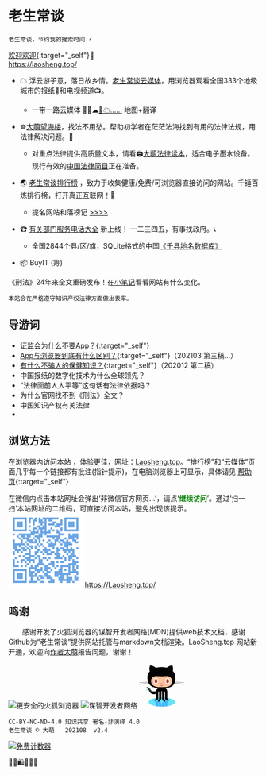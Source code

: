 老生常谈
========

	老生常谈，节约我的搜索时间 ⚡

[欢迎欢迎](author/speech.txt "初心与历程"){:target="_self"}🙂  
https://laosheng.top/	
<base target="_blank">

+ ☁ 浮云游子意，落日故乡情。[老生常谈云媒体](fly "权威资讯，正在汇集")，用浏览器观看全国333个地级城市的报纸📰和电视频道📺。  
  + 一带一路云媒体 🚅🚃☁[🚃☁……](fly/yidaiyilu.html) 地图+翻译

+ ☸️[大萌望海楼](falv "法治中国进行时")，找法不用愁。帮助初学者在茫茫法海找到有用的法律法规，用法律解决问题。💎
  + 对重点法律提供高质量文本，请看🖨[大萌法律读本](falv/duben)，适合电子墨水设备。现行有效的[中国法律简目](falv/index2.html)正在准备。

+ 🌏 [老生常谈排行榜](index2.html "大浪淘沙，精选网站") ，致力于收集健康/免费/可浏览器直接访问的网站。千锤百炼排行榜，打开真正互联网！🚩
  + 提名网站和落榜记 [>>>>](changtan/timing.txt)

+ ☎ [有关部门服务电话大全](fuwu "找到有关部门") 新上线！ 一二三四五，有事找政府。📞
  + 全国2844个县/区/旗，SQLite格式的中国[《千县地名数据库》](fuwu/dimingku)

+ 📦  BuyIT (筹) <!-- （败点啥）Oh My God Goods! 我买的好货  -->

《刑法》24年来全文重磅发布！在[小笔记](broad/blog.txt "建站心得")看看网站有什么变化。

	本站会在严格遵守知识产权法律方面做出表率。


导游词
--------

+ [证监会为什么不要App？](changtan/8-证券信息披露的法定媒体.txt.md){:target="_self"}
+ [App与浏览器到底有什么区别？](changtan/App和浏览器的三个区别.txt.md){:target="_self"}（202103 第三稿…）
+ [有什么不骗人的保健知识？](changtan/6-权威的医疗保健类报纸.txt){:target="_self"}（202012 第二稿）
+ 中国报纸的数字化技术为什么全球领先？
+ “法律面前人人平等”这句话有法律依据吗？
+ 为什么官网找不到《刑法》全文？
+ 中国知识产权有关法律
+ 


浏览方法
--------

在浏览器内访问本站 ，体验更佳，网址：[Laosheng.top](https://laosheng.top '老生常谈')。“排行榜”和“云媒体”页面几乎每一个链接都有批注(指针提示)，在电脑浏览器上可显示，具体请见 [帮助页](author/helpweb.txt "老生常谈站点的浏览帮助"){:target="_self"} 

在微信内点击本站网址会弹出‘非微信官方网页…’，请点‘<font color="green"><b>继续访问</b></font>’。通过‘扫一扫’本站网址的二维码，可直接访问本站，避免出现该提示。  
 ![](./indexQR-Blue.png) 
https://Laosheng.top/


鸣谢
------

　　感谢开发了火狐浏览器的谋智开发者网络(MDN)提供web技术文档，感谢Github为“老生常谈”提供网站托管与markdown文档渲染。LaoSheng.top 网站新开通，欢迎向[作者大萌](author/helpme.txt "帮助作者")报告问题，谢谢！

![更安全的火狐浏览器](https://www.mozilla.org/media/protocol/img/logos/firefox/browser/logo-sm.f2523d97cbe0.png)
![谋智开发者网络](https://developer.mozilla.org/static/img/favicon72.cc65d1d762a0.png)
![感谢Github支持本站](github-90.png)<!-- http://loucypher.github.io/images/octocat.png -->

	CC-BY-NC-ND-4.0 知识共享 署名-非演绎 4.0
	老生常谈 © 大萌	202108	v2.4

<a href="https://www.mfwztj.com/" target="_blank"><img src="https://www.mfwztj.com/hit.php?id=ymuvxfn&nd=3&style=5" border="0" alt="免费计数器"></a>
<script language="javascript" src="http://www.alicount.com/1683"></script>
<!-- Global site tag (gtag.js) - Google Analytics -->
<script async src="https://www.googletagmanager.com/gtag/js?id=UA-179794713-1"></script>
<script>  window.dataLayer = window.dataLayer || [];
  function gtag(){dataLayer.push(arguments);}
  gtag('js', new Date());  gtag('config', 'UA-179794713-1');
</script>
🎁🎅🛍💐🎀🥳
